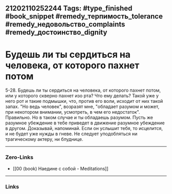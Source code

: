 21202110252244
Tags: #type_finished #book_snippet #remedy_терпимость_tolerance #remedy_недовольство_complaints #remedy_достоинство_dignity
---
# Будешь ли ты сердиться на человека, от которого пахнет потом

 5-28. Будешь ли ты сердиться на человека, от которого пахнет потом, или у которого скверно пахнет изо рта? Что ему делать? Такой уже у него рот и такие подмышки, что, против его воли, исходит от них такой запах. "Но ведь человек",  возразят мне,  "обладает разумом и может, при некотором внимании, усмотреть, в чем его недостаток".  Правильно. Но в таком случае и ты обладаешь разумом. Пусть же разумное убеждение в тебе приведет в движение разумное убеждение в другом. Доказывай, напоминай. Если он услышит тебя, то исцелится, и не будет уже нужды в гневе. Не следует уподобляться ни трагическому актеру, ни блуднице. 

---
### Zero-Links
- [[00 (book) Наедине с собой - Meditations]]
---
### Links
